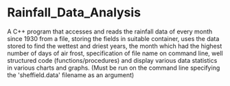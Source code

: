 # Rainfall_Data_Analysis
A C++ program that accesses and reads the rainfall data of every month since 1930 from a file, storing the fields in suitable container, uses the data stored to find the wettest and driest years, the month which had the highest number of days of air frost, specification of file name on command line, well structured code (functions/procedures) and display various data statistics in various charts and graphs.  (Must be run on the command line specifying the 'sheffield.data' filename as an argument)
